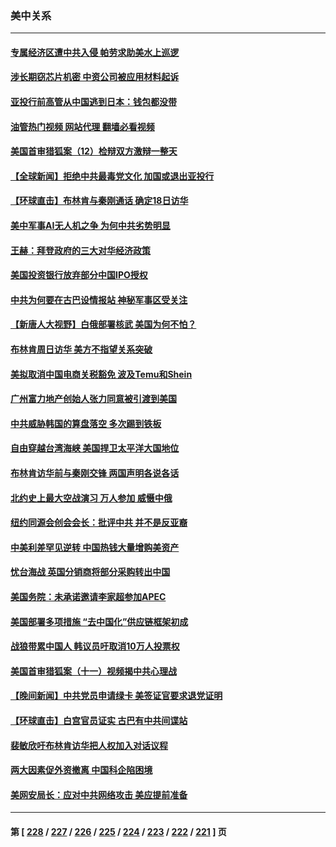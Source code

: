 ### 美中关系
---
#### [专属经济区遭中共入侵 帕劳求助美水上巡逻](../../pages/nf1412576/n14016873.md?06160445) 
#### [涉长期窃芯片机密 中资公司被应用材料起诉](../../pages/nf1412576/n14016854.md?06160445) 
#### [亚投行前高管从中国逃到日本：钱包都没带](../../pages/nf1412576/n14016769.md?06160445) 
#### [油管热门视频 网站代理 翻墙必看视频](http://138.2.39.72:81/youtube.html?epic-marker?06160445)
#### [美国首审猎狐案（12）检辩双方激辩一整天](../../pages/nf1412576/n14016426.md?06160445) 
#### [【全球新闻】拒绝中共最毒党文化 加国或退出亚投行](../../pages/nf1412576/n14016560.md?06160445) 
#### [【环球直击】布林肯与秦刚通话 确定18日访华](../../pages/nf1412576/n14016228.md?06160445) 
#### [美中军事AI无人机之争 为何中共劣势明显](../../pages/nf1412576/n14015617.md?06160445) 
#### [王赫：拜登政府的三大对华经济政策](../../pages/nf1412576/n14016451.md?06160445) 
#### [美国投资银行放弃部分中国IPO授权](../../pages/nf1412576/n14016285.md?06160445) 
#### [中共为何要在古巴设情报站 神秘军事区受关注](../../pages/nf1412576/n14016258.md?06160445) 
#### [【新唐人大视野】白俄部署核武 美国为何不怕？](../../pages/nf1412576/n14016264.md?06160445) 
#### [布林肯周日访华 美方不指望关系突破](../../pages/nf1412576/n14016181.md?06160445) 
#### [美拟取消中国电商关税豁免 波及Temu和Shein](../../pages/nf1412576/n14016163.md?06160445) 
#### [广州富力地产创始人张力同意被引渡到美国](../../pages/nf1412576/n14016177.md?06160445) 
#### [中共威胁韩国的算盘落空 多次踢到铁板](../../pages/nf1412576/n14016130.md?06160445) 
#### [自由穿越台湾海峡 美国捍卫太平洋大国地位](../../pages/nf1412576/n14015222.md?06160445) 
#### [布林肯访华前与秦刚交锋 两国声明各说各话](../../pages/nf1412576/n14016061.md?06160445) 
#### [北约史上最大空战演习 万人参加 威慑中俄](../../pages/nf1412576/n14016016.md?06160445) 
#### [纽约同源会创会会长：批评中共 并不是反亚裔](../../pages/nf1412576/n14015688.md?06160445) 
#### [中美利差罕见逆转 中国热钱大量增购美资产](../../pages/nf1412576/n14015938.md?06160445) 
#### [忧台海战 英国分销商将部分采购转出中国](../../pages/nf1412576/n14015680.md?06160445) 
#### [美国务院：未承诺邀请李家超参加APEC](../../pages/nf1412576/n14015549.md?06160445) 
#### [美国部署多项措施 “去中国化”供应链框架初成](../../pages/nf1412576/n14015493.md?06160445) 
#### [战狼带累中国人 韩议员吁取消10万人投票权](../../pages/nf1412576/n14015413.md?06160445) 
#### [美国首审猎狐案（十一）视频揭中共心理战](../../pages/nf1412576/n14015009.md?06160445) 
#### [【晚间新闻】中共党员申请绿卡 美签证官要求退党证明](../../pages/nf1412576/n14015135.md?06160445) 
#### [【环球直击】白宫官员证实 古巴有中共间谍站](../../pages/nf1412576/n14014796.md?06160445) 
#### [裴敏欣吁布林肯访华把人权加入对话议程](../../pages/nf1412576/n14014962.md?06160445) 
#### [两大因素促外资撤离 中国科企陷困境](../../pages/nf1412576/n14014850.md?06160445) 
#### [美网安局长：应对中共网络攻击 美应提前准备](../../pages/nf1412576/n14014774.md?06160445) 

---
#### 第 [ [228](./228.md?06160445) / [227](./227.md?06160445) / [226](./226.md?06160445) / [225](./225.md?06160445) / [224](./224.md?06160445) / [223](./223.md?06160445) / [222](./222.md?06160445) / [221](./221.md?06160445) ] 页
